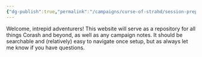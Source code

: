 ```yaml
---
{"dg-publish":true,"permalink":"/campaigns/curse-of-strahd/session-prep/session-0/"}
---
```


Welcome, intrepid adventurers! This website will serve as a repository for all things Corash and beyond, as well as any campaign notes. It should be searchable and (relatively) easy to navigate once setup, but as always let me know if you have questions.